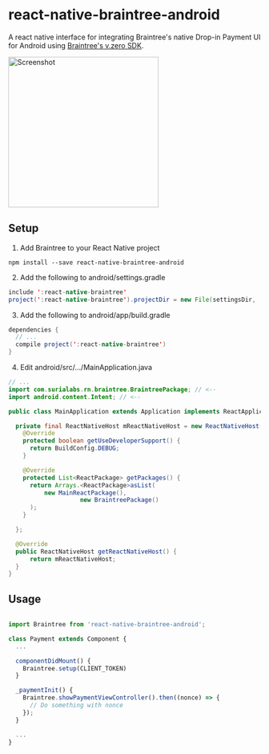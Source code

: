 # react-native-braintree-android

A react native interface for integrating Braintree's native Drop-in Payment UI for Android using [Braintree's v.zero SDK](https://developers.braintreepayments.com/start/overview).

<img src="https://cloud.githubusercontent.com/assets/503385/11742042/dc4eeaa8-a037-11e5-80ef-549a5f749282.png" alt="Screenshot" width="300" />

## Setup

1. Add Braintree to your React Native project

```
npm install --save react-native-braintree-android
```

2. Add the following to android/settings.gradle

```java
include ':react-native-braintree'
project(':react-native-braintree').projectDir = new File(settingsDir, '../node_modules/react-native-braintree-android')
```

3. Add the following to android/app/build.gradle

```java
dependencies {
  // ...
  compile project(':react-native-braintree')
}
```

4. Edit android/src/.../MainApplication.java

```java
// ...
import com.surialabs.rn.braintree.BraintreePackage; // <--
import android.content.Intent; // <--

public class MainApplication extends Application implements ReactApplication {

  private final ReactNativeHost mReactNativeHost = new ReactNativeHost(this) {
    @Override
    protected boolean getUseDeveloperSupport() {
      return BuildConfig.DEBUG;
    }

    @Override
    protected List<ReactPackage> getPackages() {
      return Arrays.<ReactPackage>asList(
          new MainReactPackage(),
					new BraintreePackage()
      );
    }

  };

  @Override
  public ReactNativeHost getReactNativeHost() {
      return mReactNativeHost;
  }
}
```

## Usage

```js

import Braintree from 'react-native-braintree-android';

class Payment extends Component {
  ...

  componentDidMount() {
    Braintree.setup(CLIENT_TOKEN)
  }

  _paymentInit() {
    Braintree.showPaymentViewController().then((nonce) => {
      // Do something with nonce
    });
  }

  ...
}

```
